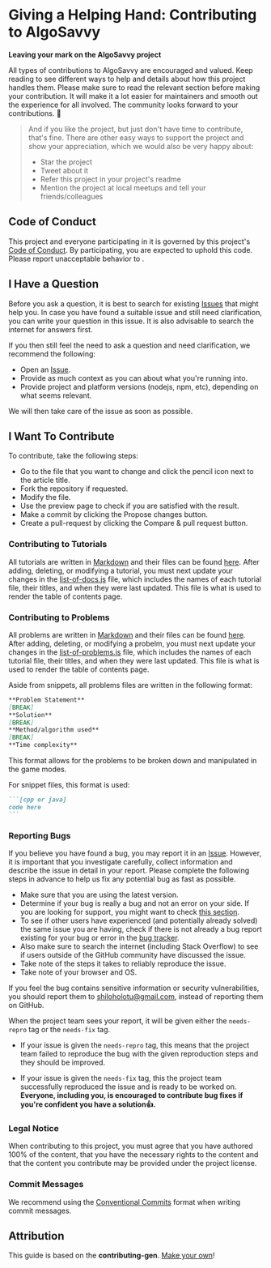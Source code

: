 # **Giving a Helping Hand:** Contributing to AlgoSavvy
**Leaving your mark on the AlgoSavvy project**

All types of contributions to AlgoSavvy are encouraged and valued. Keep reading to see different ways to help and details about how this project handles them. Please make sure to read the relevant section before making your contribution. It will make it a lot easier for maintainers and smooth out the experience for all involved. The community looks forward to your contributions. 🎉

> And if you like the project, but just don't have time to contribute, that's fine. There are other easy ways to support the project and show your appreciation, which we would also be very happy about:
> - Star the project
> - Tweet about it
> - Refer this project in your project's readme
> - Mention the project at local meetups and tell your friends/colleagues


## Code of Conduct

This project and everyone participating in it is governed by this project's
[Code of Conduct](https://github.com/shiloholotu/algosavvyblob/master/CODE_OF_CONDUCT.md).
By participating, you are expected to uphold this code. Please report unacceptable behavior
to .


## I Have a Question

Before you ask a question, it is best to search for existing [Issues](https://github.com/shiloholotu/algosavvy/issues) that might help you. In case you have found a suitable issue and still need clarification, you can write your question in this issue. It is also advisable to search the internet for answers first.

If you then still feel the need to ask a question and need clarification, we recommend the following:

- Open an [Issue](https://github.com/shiloholotu/algosavvy/issues/new).
- Provide as much context as you can about what you're running into.
- Provide project and platform versions (nodejs, npm, etc), depending on what seems relevant.

We will then take care of the issue as soon as possible.

<!--
You might want to create a separate issue tag for questions and include it in this description. People should then tag their issues accordingly.

Depending on how large the project is, you may want to outsource the questioning, e.g. to Stack Overflow or Gitter. You may add additional contact and information possibilities:
- IRC
- Slack
- Gitter
- Stack Overflow tag
- Blog
- FAQ
- Roadmap
- E-Mail List
- Forum
-->

## I Want To Contribute

To contribute, take the following steps:

- Go to the file that you want to change and click the pencil icon next to the article title.
- Fork the repository if requested.
- Modify the file.
- Use the preview page to check if you are satisfied with the result.
- Make a commit by clicking the Propose changes button.
- Create a pull-request by clicking the Compare & pull request button.

### Contributing to Tutorials
All tutorials are written in [Markdown](https://docs.github.com/en/get-started/writing-on-github/getting-started-with-writing-and-formatting-on-github/basic-writing-and-formatting-syntax) and their files can be found [here](https://github.com/shiloholotu/algosavvy/tree/main/tutorial-markdown). After adding, deleting, or modifying a tutorial, you must next update your changes in the [list-of-docs.js](https://github.com/shiloholotu/algosavvy/blob/main/scripts/tutorial-scripts/list-of-docs.js) file, which includes the names of each tutorial file, their titles, and when they were last updated. This file is what is used to render the table of contents page.

### Contributing to Problems
All problems are written in [Markdown](https://docs.github.com/en/get-started/writing-on-github/getting-started-with-writing-and-formatting-on-github/basic-writing-and-formatting-syntax) and their files can be found [here](https://github.com/shiloholotu/algosavvy/tree/main/problem-markdown). After adding, deleting, or modifying a probelm, you must next update your changes in the [list-of-problems.js](https://github.com/shiloholotu/algosavvy/blob/main/scripts/problemset-scripts/list-of-docs.js) file, which includes the names of each tutorial file, their titles, and when they were last updated. This file is what is used to render the table of contents page.

Aside from snippets, all problems files are written in the following format:
```md
**Problem Statement**
[BREAK]
**Solution**
[BREAK]
**Method/algorithm used**
[BREAK]
**Time complexity**
```
This format allows for the problems to be broken down and manipulated in the game modes.

For snippet files, this format is used:
~~~md
```[cpp or java]
code here
```
~~~




### Reporting Bugs
If you believe you have found a bug, you may report it in an [Issue](https://github.com/shiloholotu/algosavvy/issues/new). However, it is important that you investigate carefully, collect information and describe the issue in detail in your report. Please complete the following steps in advance to help us fix any potential bug as fast as possible.

- Make sure that you are using the latest version.
- Determine if your bug is really a bug and not an error on your side. If you are looking for support, you might want to check [this section](#i-have-a-question).
- To see if other users have experienced (and potentially already solved) the same issue you are having, check if there is not already a bug report existing for your bug or error in the [bug tracker](https://github.com/shiloholotu/algosavvyissues?q=label%3Abug).
- Also make sure to search the internet (including Stack Overflow) to see if users outside of the GitHub community have discussed the issue.
- Take note of the steps it takes to reliably reproduce the issue.
- Take note of your browser and OS.

If you feel the bug contains sensitive information or security vulnerabilities, you should report them to [shiloholotu@gmail.com](mailto:shiloholotu@gmail.com), instead of reporting them on GitHub.


When the project team sees your report, it will be given either the `needs-repro` tag or the `needs-fix` tag.
- If your issue is given the `needs-repro` tag, this means that the project team failed to reproduce the bug with the given reproduction steps and they should be improved.

- If your issue is given the `needs-fix` tag, this the project team successfully reproduced the issue and is ready to be worked on. **Everyone, including you, is encouraged to contribute bug fixes if you're confident you have a solution👍.**


### Legal Notice
When contributing to this project, you must agree that you have authored 100% of the content, that you have the necessary rights to the content and that the content you contribute may be provided under the project license.

### Commit Messages
We recommend using the [Conventional Commits](https://www.conventionalcommits.org/en/v1.0.0/) format when writing commit messages.

## Attribution
This guide is based on the **contributing-gen**. [Make your own](https://github.com/bttger/contributing-gen)!
